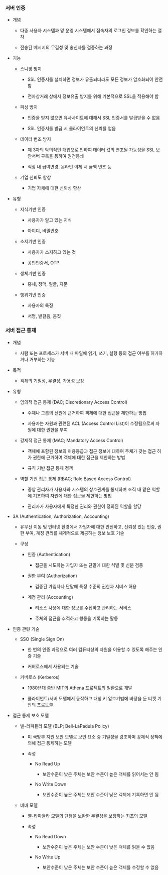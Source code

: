 ### 서버 인증

- 개념
  
  - 다중 사용자 시스템과 망 운영 시스템에서 접속자의 로그인 정보를 확인하는 절차
  
  - 전송된 메시지의 무결성 및 송신자를 검증하는 과정

- 기능
  
  - 스니핑 방지
    
    - SSL 인증서를 설치하면 정보가 유출되더라도 모든 정보가 암호화되어 안전함
    
    - 전자상거래 상에서 정보유출 방지를 위해 기본적으로 SSL을 적용해야 함
  
  - 피싱 방지
    
    - 인증을 받지 않으면 유사사이트에 대해서 SSL 인증서를 발급받을 수 없음
    
    - SSL 인증서를 발급 시 클라이언트의 신뢰를 얻음
  
  - 데이터 변조 방지
    
    - 제 3자의 악의적인 개입으로 인하여 데이터 값의 변조될 가능성을 SSL 보안서버 구축을 통하여 원천봉쇄
    
    - 직장 내 급여변경, 온라인 이체 시 금액 변조 등
  
  - 기업 신뢰도 향상
    
    - 기업 자체에 대한 신뢰성 향상

- 유형
  
  - 지식기반 인증
    
    - 사용자가 알고 있는 지식
    
    - 아이디, 비밀번호
  
  - 소지기반 인증
    
    - 사용자가 소지하고 있는 것
    
    - 공인인증서, OTP
  
  - 생체기반 인증
    
    - 홍체, 정맥, 얼굴, 지문
  
  - 행위기반 인증
    
    - 사용자의 특징
    
    - 서명, 발걸음, 몸짓

### 서버 접근 통제

- 개념
  
  - 사람 또는 프로세스가 서버 내 파일에 읽기, 쓰기, 실행 등의 접근 여부를 허가하거나 거부하는 기능

- 목적
  
  - 객체의 기밀성, 무결성, 가용성 보장

- 유형
  
  - 임의적 접근 통제 (DAC; Discretionary Access Control)
    
    - 주체나 그룹의 신원에 근거하여 객체에 대한 접근을 제한하는 방법
    
    - 사용자는 자원과 관련된 ACL (Access Control List)이 수정됨으로써 자원에 대한 권한을 부여
  
  - 강제적 접근 통제 (MAC; Mandatory Access Control)
    
    - 객체에 포함된 정보의 허용등급과 접근 정보에 대하여 주체가 갖는 접근 허가 권한에 근거하여 객체에 대한 접근을 제한하는 방법
    
    - 규칙 기반 접근 통제 정책
  
  - 역할 기반 접근 통제 (RBAC; Role Based Access Control)
    
    - 중앙 관리자가 사용자와 시스템의 상호관계를 통제하며 조직 내 맡은 역할에 기초하여 자원에 대한 접근을 제한하는 방법
    
    - 관리자가 사용자에게 특정한 권리와 권한이 정의된 역할을 할당

- 3A (Authentication, Authorization, Accounting)
  
  - 유무선 이동 및 인터넷 환경에서 가입자에 대한 안전하고, 신뢰성 있는 인증, 권한 부여, 계정 관리를 체계적으로 제공하는 정보 보호 기술
  
  - 구성
    
    - 인증 (Authentication)
      
      - 접근을 시도하는 가입자 또는 단말에 대한 식별 및 신분 검증
    
    - 권한 부여 (Authorization)
      
      - 검증된 가입자나 단말에 특정 수준의 권한과 서비스 허용
    
    - 계정 관리 (Accounting)
      
      - 리소스 사용에 대한 정보를 수집하고 관리하는 서비스
      
      - 주체의 접근을 추적하고 행동을 기록하는 활동

- 인증 관련 기술
  
  - SSO (Single Sign On)
    
    - 한 번의 인증 과정으로 여러 컴퓨터상의 자원을 이용할 수 있도록 해주는 인증 기술
    
    - 커버로스에서 사용되는 기술
  
  - 커버로스 (Kerberos)
    
    - 1980년대 중반 MIT의 Athena 프로젝트의 일환으로 개발
    
    - 클라이언트/서버 모델에서 동작하고 대칭 키 암호기법에 바탕을 둔 티켓 기반의 프로토콜

- 접근 통제 보호 모델
  
  - 벨-라파듈라 모델 (BLP; Bell-LaPadula Policy)
    
    - 미 국방부 지원 보안 모델로 보안 요소 중 기밀성을 강조하며 강제적 정책에 의해 접근 통제하는 모델
    
    - 속성
      
      - No Read Up
        
        - 보안수준이 낮은 주체는 보안 수준이 높은 객체를 읽어서는 안 됨
      
      - No Write Down
        
        - 보안수준이 높은 주체는 보안 수준이 낮은 객체에 기록하면 안 됨
  
  - 비바 모델
    
    - 벨-라파듈라 모델의 단점을 보완한 무결성을 보장하는 최초의 모델
    
    - 속성
      
      - No Read Down
        
        - 보안수준이 높은 주체는 보안 수준이 낮은 객체를 읽을 수 없음
      
      - No Write Up
        
        - 보안수준이 낮은 주체는 보안 수준이 높은 객체를 수정할 수 없음